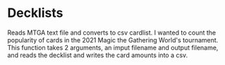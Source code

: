 # Decklists
Reads MTGA text file and converts to csv cardlist.
I wanted to count the popularity of cards in the 2021 Magic the Gathering World's tournament.
This function takes 2 arguments, an imput filename and output filename, and reads the decklist and writes the card amounts into a csv. 
